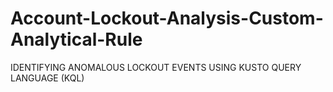 # Account-Lockout-Analysis-Custom-Analytical-Rule
IDENTIFYING ANOMALOUS LOCKOUT EVENTS  USING KUSTO QUERY LANGUAGE (KQL)
